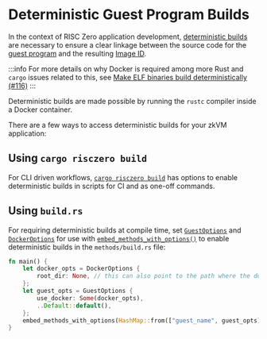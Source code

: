 # Deterministic Guest Program Builds

In the context of RISC Zero application development, [deterministic builds][term-deterministic-builds] are necessary to ensure a clear linkage between the source code for the [guest program][term-guest-program] and the resulting [Image ID][term-image-id].

:::info
For more details on why Docker is required among more Rust and `cargo` issues related to this, see [Make ELF binaries build deterministically (#116)](https://github.com/risc0/risc0/issues/116)
:::

Deterministic builds are made possible by running the `rustc` compiler inside a Docker container.

There are a few ways to access deterministic builds for your zkVM application:

## Using `cargo risczero build`

For CLI driven workflows, [`cargo risczero build`][cargo-risczero-crates-page] has options to enable deterministic builds in scripts for CI and as one-off commands.

## Using `build.rs`

For requiring deterministic builds at compile time, set [`GuestOptions`][rustdocs-GuestOptions] and [`DockerOptions`][rustdocs-DockerOptions] for use with [`embed_methods_with_options()`][rustdocs-embed_methods_with_options] to enable deterministic builds in the `methods/build.rs` file:

```rust
fn main() {
    let docker_opts = DockerOptions {
        root_dir: None, // this can also point to the path where the docker context should be
    };
    let guest_opts = GuestOptions {
        use_docker: Some(docker_opts),
        ..Default::default(),
    };
    embed_methods_with_options(HashMap::from(["guest_name", guest_opts]));
}
```

[cargo-risczero-crates-page]: https://crates.io/crates/cargo-risczero
[rustdocs-DockerOptions]: https://docs.rs/risc0-build/latest/risc0_build/struct.DockerOptions.html
[rustdocs-embed_methods_with_options]: https://docs.rs/risc0-build/latest/risc0_build/fn.embed_methods_with_options.html
[rustdocs-GuestOptions]: https://docs.rs/risc0-build/latest/risc0_build/struct.GuestOptions.html
[term-deterministic-builds]: /terminology#deterministic-builds
[term-guest-program]: /terminology#guest-program
[term-image-id]: /terminology#image-id
